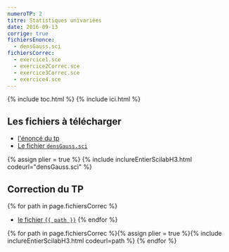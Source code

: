```yaml
---
numeroTP: 2
titre: Statistiques univariées 
date: 2016-09-13
corrige: true
fichiersEnonce: 
  - densGauss.sci
fichiersCorrec: 
  - exercice1.sce
  - exercice2Correc.sce
  - exercice3Correc.sce
  - exercice4.sce
---
```


{% include toc.html %}
{% include ici.html %}

## Les fichiers à télécharger

- [l'énoncé du tp](tp2.pdf)
- <a href="densGauss.sci" download>Le fichier `densGauss.sci`</a>

{% assign plier = true %}
{% include inclureEntierScilabH3.html codeurl="densGauss.sci" %}

## Correction du TP

{% for path in page.fichiersCorrec %}
- <a href="{{ path }}" download>le fichier `{{ path }}`</a>
{% endfor %}

{% for path in page.fichiersCorrec %}{% 
  assign plier = true %}{% 
  include inclureEntierScilabH3.html codeurl=path %}
{% endfor %}
